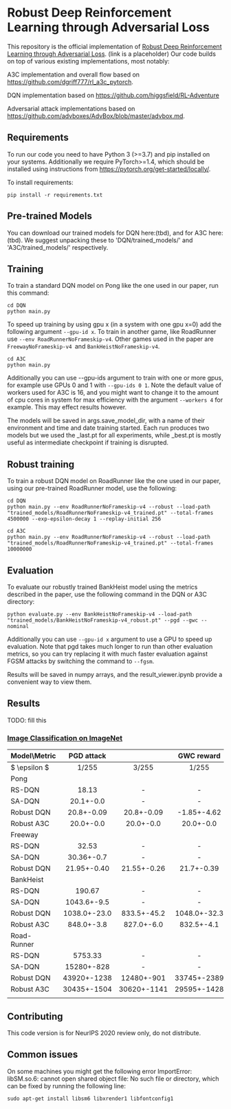 # Robust Deep Reinforcement Learning through Adversarial Loss

This repository is the official implementation of [Robust Deep Reinforcement Learning through Adversarial Loss](https://arxiv.org/abs/2030.12345). (link is a placeholder)
Our code builds on top of various existing implementations, most notably:

A3C implementation and overall flow based on https://github.com/dgriff777/rl_a3c_pytorch.

DQN implementation based on https://github.com/higgsfield/RL-Adventure

Adversarial attack implementations based on https://github.com/advboxes/AdvBox/blob/master/advbox.md.



## Requirements
To run our code you need to have Python 3 (>=3.7) and pip installed on your systems. Additionally we require PyTorch>=1.4, which should be installed using instructions from https://pytorch.org/get-started/locally/.

To install requirements:

```setup
pip install -r requirements.txt
```

## Pre-trained Models

You can download our trained models for DQN here:(tbd), and for A3C here:(tbd). We suggest unpacking these to 'DQN/trained_models/' and 'A3C/trained_models/' respectively.

## Training

To train a standard DQN model on Pong like the one used in our paper, run this command:

```train DQN
cd DQN
python main.py 
```
To speed up training by using gpu x (in a system with one gpu x=0) add the following argument `--gpu-id x`.
To train in another game, like RoadRunner use `--env RoadRunnerNoFrameskip-v4`. Other games used in the paper are `FreewayNoFrameskip-v4 `and `BankHeistNoFrameskip-v4`. 

```train A3C
cd A3C
python main.py 
```
Additionally you can use --gpu-ids argument to train with one or more gpus, for example use GPUs 0 and 1 with `--gpu-ids 0 1`. Note the default value of workers used for A3C is 16, and you might want to change it to the amount of cpu cores in system for max efficiency with the argument `--workers 4` for example. This may effect results however.

The models will be saved in args.save_model_dir, with a name of their environment and time and date training started. Each run produces two models but we used the \_last.pt for all experiments, while \_best.pt is mostly useful as intermediate checkpoint if training is disrupted. 


## Robust training

To train a robust DQN model on RoadRunner like the one used in our paper, using our pre-trained RoadRunner model, use the following:

```Radial DQN
cd DQN
python main.py --env RoadRunnerNoFrameskip-v4 --robust --load-path "trained_models/RoadRunnerNoFrameskip-v4_trained.pt" --total-frames 4500000 --exp-epsilon-decay 1 --replay-initial 256
```


```Radial A3C
cd A3C
python main.py --env RoadRunnerNoFrameskip-v4 --robust --load-path "trained_models/RoadRunnerNoFrameskip-v4_trained.pt" --total-frames 10000000
```



## Evaluation

To evaluate our robustly trained BankHeist model using the metrics described in the paper, use the following command in the DQN or A3C directory:

```
python evaluate.py --env BankHeistNoFrameskip-v4 --load-path "trained_models/BankHeistNoFrameskip-v4_robust.pt" --pgd --gwc --nominal 
```
Additionally you can use `--gpu-id x` argument to use a GPU to speed up evaluation. Note that pgd takes much longer to run than other evaluation metrics, so you can try replacing it with much faster evaluation against FGSM attacks by switching the command to `--fgsm`.

Results will be saved in numpy arrays, and the result_viewer.ipynb provide a convenient way to view them.


## Results

TODO: fill this

### [Image Classification on ImageNet](https://paperswithcode.com/sota/image-classification-on-imagenet)

| Model\Metric |  PGD attack  |             |  GWC reward  |
|--------------|:------------:|:-----------:|:------------:|
| $ \epsilon $ |     1/255    |    3/255    |     1/255    |
|     Pong     |              |             |              |
| RS-DQN       |     18.13    |      -      |       -      |
| SA-DQN       |   20.1+-0.0  |      -      |       -      |
| Robust DQN   |  20.8+-0.09  |  20.8+-0.09 |  -1.85+-4.62 |
| Robust A3C   |   20.0+-0.0  |  20.0+-0.0  |   20.0+-0.0  |
|    Freeway   |              |             |              |
| RS-DQN       |     32.53    |      -      |       -      |
| SA-DQN       |  30.36+-0.7  |      -      |       -      |
| Robust DQN   |  21.95+-0.40 | 21.55+-0.26 |  21.7+-0.39  |
|   BankHeist  |              |             |              |
| RS-DQN       |    190.67    |      -      |       -      |
| SA-DQN       |  1043.6+-9.5 |      -      |       -      |
| Robust DQN   | 1038.0+-23.0 | 833.5+-45.2 | 1048.0+-32.3 |
| Robust A3C   |  848.0+-3.8  |  827.0+-6.0 |  832.5+-4.1  |
| Road- Runner |              |             |              |
| RS-DQN       |    5753.33   |      -      |       -      |
| SA-DQN       |  15280+-828  |      -      |       -      |
| Robust DQN   |  43920+-1238 |  12480+-901 |  33745+-2389 |
| Robust A3C   |  30435+-1504 | 30620+-1141 |  29595+-1428 |
|              |              |             |              |


## Contributing
This code version is for NeurIPS 2020 review only, do not distribute.

## Common issues

On some machines you might get the following error ImportError: libSM.so.6: cannot open shared object file: No such file or directory,
which can be fixed by running the following line: 
```
sudo apt-get install libsm6 libxrender1 libfontconfig1
```
